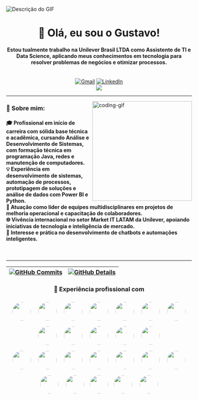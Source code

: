 <!-- ![Descrição do GIF](https://cdn-images-1.medium.com/max/918/1*U3WRRwLx3zeDkHmIVGLJdw.gif) -->
![Descrição do GIF](https://i.pinimg.com/originals/5c/04/12/5c041234041149e7d14b21986f8c5dc8.gif)

<h1 align="center">👋 Olá, eu sou o Gustavo!</h1>

<h4 align="center">Estou tualmente trabalho na Unilever Brasil LTDA como Assistente de TI e Data Science, aplicando meus conhecimentos em tecnologia para resolver problemas de negócios e otimizar processos.</h4>

<div align="center"><br/>
  <a href="mailto:aphexragedev@gmail.com"><img src="https://img.shields.io/badge/Gmail-333333?style=for-the-badge&logo=gmail&logoColor=red" alt="Gmail" /></a> 
  <a href="" target="_blank"><img src="https://img.shields.io/badge/LinkedIn-0077B5?style=for-the-badge&logo=linkedin&logoColor=white" alt="LinkedIn" /></a> 
  <div align="center">
  <img src="https://visitor-badge.laobi.icu/badge?page_id=Aphexrage&"  />
</div>
</div>

---

<img align="right" alt="coding-gif" width="270" src="https://media.tenor.com/2unHkuoMLhcAAAAM/data-code.gif">

<h3 align="left">📖 Sobre mim:</h3>

<h4 align="left">
  🎓 Profissional em início de carreira com sólida base técnica e acadêmica, cursando Análise e Desenvolvimento de Sistemas, com formação técnica em programação Java, redes e manutenção de computadores.</br>
  💡 Experiência em desenvolvimento de sistemas, automação de processos, prototipagem de soluções e análise de dados com Power BI e Python.</br>
  🧠 Atuação como líder de equipes multidisciplinares em projetos de melhoria operacional e capacitação de colaboradores.</br>
  🌐 Vivência internacional no setor Market IT LATAM da Unilever, apoiando iniciativas de tecnologia e inteligência de mercado.</br>
  🤖 Interesse e prática no desenvolvimento de chatbots e automações inteligentes.
</h4>

<br>

---

 | [![GitHub Commits](http://github-profile-summary-cards.vercel.app/api/cards/productive-time?username=aphexrage&theme=github_dark&utcOffset=-3)](https://github.com/vn7n24fzkq/github-profile-summary-cards) | [![GitHub Details](http://github-profile-summary-cards.vercel.app/api/cards/profile-details?username=aphexrage&theme=github_dark)](https://github.com/vn7n24fzkq/github-profile-summary-cards) |  
 | ----------- | ----------- |

<h3 align="center">🔧 Experiência profissional com</h3>

<div align="center">
  <img src="https://store-images.s-microsoft.com/image/apps.60707.161bd463-9f0d-4108-88b5-1fcd680cb12f.fe1019b0-9c16-4674-93d3-27881e9d721f.a26ff6e5-07e4-4c75-92b8-2ce71f88467b" style="width:50px; height:50px; border-radius:50%; margin:8px;" />
  <img src="https://www.csn.edu/sites/default/files/image/0021/209703/Windows-11-Icon.jpg" style="width:50px; height:50px; border-radius:50%; margin:8px;" />
  <img src="https://encrypted-tbn0.gstatic.com/images?q=tbn:ANd9GcSwTsKBgt67g7V83MUa-6I2Ex33DrnrxBDwMw&s" style="width:50px; height:50px; border-radius:50%; margin:8px;" />
  <img src="https://media.datacamp.com/legacy/v1714478776/re388xshtgihucfiiavf.png" style="width:50px; height:50px; border-radius:50%; margin:8px;" />
  <img src="https://encrypted-tbn0.gstatic.com/images?q=tbn:ANd9GcRKwbhZGRJRPqygwFW19xBMNtDBeWsCaT9Oog&s" style="width:50px; height:50px; border-radius:50%; margin:8px;" />
  <img src="https://media2.dev.to/dynamic/image/width=1080,height=1080,fit=cover,gravity=auto,format=auto/https%3A%2F%2Fdev-to-uploads.s3.amazonaws.com%2Fuploads%2Farticles%2Fqo23tbzej4ll5mdkrwnd.jpg" style="width:50px; height:50px; border-radius:50%; margin:8px;" />
  <img src="https://thumbs.dreamstime.com/b/%C3%ADcone-logo-design-ui-ou-ux-app-do-base-de-dados-do-sql-96841999.jpg" style="width:50px; height:50px; border-radius:50%; margin:8px;" />
  <img src="https://img.utdstc.com/icon/f6f/11c/f6f11c75fda63dd454fa5db9610a77cfd6752be4db11010f2e4252551a4abccd:200" style="width:50px; height:50px; border-radius:50%; margin:8px;" />
  <img src="https://encrypted-tbn0.gstatic.com/images?q=tbn:ANd9GcTvyuHWMd6UOi4d_oVuHTBZsGvS7kG6TFK2yQ&s" style="width:50px; height:50px; border-radius:50%; margin:8px;" />
  <img src="https://encrypted-tbn0.gstatic.com/images?q=tbn:ANd9GcRlq66HeESjzaeRS-HUIpzkTSA4vtqsU6DBUA&s" style="width:50px; height:50px; border-radius:50%; margin:8px;" />
  <img src="https://encrypted-tbn0.gstatic.com/images?q=tbn:ANd9GcTFzCIuPsPokbP-V0RFFgCRJqcve5gpjJmTtg&s" style="width:50px; height:50px; border-radius:50%; margin:8px;" />
  <img src="https://encrypted-tbn0.gstatic.com/images?q=tbn:ANd9GcQpYjJum800-sDfZz-8yznUui_7lUYzeoFOcg&s" style="width:50px; height:50px; border-radius:50%; margin:8px;" />
</div>

<div align="center">
  <img src="https://encrypted-tbn0.gstatic.com/images?q=tbn:ANd9GcSHhYIgLQICyLdxxt1uEcA4mTUM8-kNrMMMQA&s" style="width:50px; height:50px; border-radius:50%; margin:8px;" />
  <img src="https://encrypted-tbn0.gstatic.com/images?q=tbn:ANd9GcQ3pvzKui2p5LEMMr2J7o6AERuVxMAjkKHNAQ&s" style="width:50px; height:50px; border-radius:50%; margin:8px;" />
  <img src="https://pbs.twimg.com/profile_images/1452637606559326217/GFz_P-5e_400x400.png" style="width:50px; height:50px; border-radius:50%; margin:8px;" />
  <img src="https://miro.medium.com/v2/resize:fit:774/1*LwAbo2EBULD_MrLS6vT79Q.png" style="width:50px; height:50px; border-radius:50%; margin:8px;" />
  <img src="https://meta-q.cdn.bubble.io/f1718125893082x625655806421663100/aws-app-icon.jpg" style="width:50px; height:50px; border-radius:50%; margin:8px;" />
  <img src="https://encrypted-tbn0.gstatic.com/images?q=tbn:ANd9GcSuZr_fCzpvLkG7vOInbfb6wxGZwWdSfFxQEw&s" style="width:50px; height:50px; border-radius:50%; margin:8px;" />
  <img src="https://www.comset.co.uk/wp-content/uploads/2018/09/fabric-banner-2-1200x1200.png" style="width:50px; height:50px; border-radius:50%; margin:8px;" />
  <img src="https://encrypted-tbn0.gstatic.com/images?q=tbn:ANd9GcRCAJH4R87uV3Rvncs3L3urjeNESAfJGTMTrA&s" style="width:50px; height:50px; border-radius:50%; margin:8px;" />
  <img src="https://yt3.googleusercontent.com/-oAx1DAiLyJxYg71Bj60nEarlrnKq6HoGhsTd_TwABhxQsBmlOfzsp2TW4tlxZD_6kFNS0uW=s900-c-k-c0x00ffffff-no-rj" style="width:50px; height:50px; border-radius:50%; margin:8px;" />
  <img src="https://www.logiciels.pro/wp-content/uploads/2025/03/terraform-avis-prix-fonctionnalites-alternatives.webp" style="width:50px; height:50px; border-radius:50%; margin:3px;" />
  <img src="https://encrypted-tbn0.gstatic.com/images?q=tbn:ANd9GcRZ6NCxPLGi_MIQmnA7DwXINCdm5vHiGUkygA&s" style="width:50px; height:50px; border-radius:50%; margin:8px;" />
  <img src="https://yt3.googleusercontent.com/7aMstlSvB1R2xAAOxF91vHWtAX2bhptsv6ROXPglCOyax0HKc8AATSYbqKr-10u4WvJ-e08b7Qg=s900-c-k-c0x00ffffff-no-rj" style="width:50px; height:50px; border-radius:50%; margin:8px;" />
</div>

<div align="center">
</div>

<!--
<p align="center">
  <img src="https://editor.analyticsvidhya.com/uploads/112801.gif" alt="Descrição do GIF" width="800"/>
</p>
-->

<br>

<!-- ![Descrição do GIF](https://i.pinimg.com/originals/7d/04/0e/7d040e94931427709008aaeda14db9c8.gif) -->

<img src="https://www.animatedimages.org/data/media/562/animated-line-image-0184.gif" width="1920" height=0.4/>
